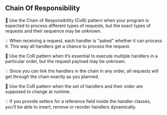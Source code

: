 ## Chain Of Responsibility

:bug: Use the Chain of Responsibility (CoR) pattern when your program is expected to process different types of requests, but the exact types of requests and their sequence may be unknown.

:bulb: When receiving a request, each handler is "asked" whether it can process it. This way all handlers get a chance to process the request.

:bug: Use the CoR pattern when it’s essential to execute multiple handlers in a particular order, but the request payload may be unknown.

:bulb: Since you can link the handlers in the chain in any order, all requests will get through the chain exactly as you planned.

:bug: Use the CoR pattern when the set of handlers and their order are supposed to change at runtime.
 
:bulb: If you provide setters for a reference field inside the handler classes, you’ll be able to insert, remove or reorder handlers dynamically. 